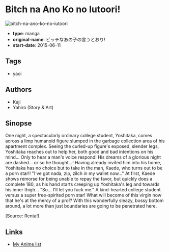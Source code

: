 # Bitch na Ano Ko no Iutoori!

![bitch-na-ano-ko-no-iutoori](https://cdn.myanimelist.net/images/manga/3/227873.jpg)

-   **type**: manga
-   **original-name**: ビッチなあの子の言うとおり!
-   **start-date**: 2015-06-11

## Tags

-   yaoi

## Authors

-   Kaji
-   Yahiro (Story & Art)

## Sinopse

One night, a spectacularly ordinary college student, Yoshitaka, comes across a limp humanoid figure slumped in the garbage collection area of his apartment complex. Seeing the curled-up figure's exposed, slender legs, Yoshitaka reaches out to help her, both good and bad intentions on his mind... Only to hear a man's voice respond! His dreams of a glorious night are dashed... or so he thought...! Having already invited him into his home, Yoshitaka has no choice but to take in the man, Kaede, who turns out to be a porn star!! "I've got nada, zip, zilch in my wallet now..." At first, Kaede shows remorse for being unable to repay the favor, but quickly does a complete 180, as his hand starts creeping up Yoshitaka's leg and towards his inner thigh... "So... I'll let you fuck me." A kind-hearted college student versus a super free-spirited porn star! What will become of this virgin now that he's at the mercy of a pro!? With this wonderfully sleazy, bossy bottom around, a lot more than just boundaries are going to be penetrated here.

(Source: Renta!)

## Links

-   [My Anime list](https://myanimelist.net/manga/109186/Bitch_na_Ano_Ko_no_Iutoori)
